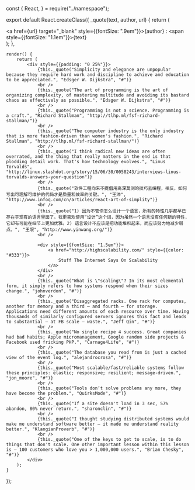const {
    React,
} = require("../namespace");

export default React.createClass({
    _quote(text, author, url) {
        return (
            <div>
                <a href={url} target="_blank" style={{fontSize: ".9em"}}>{author} : </a>
                <span style={{fontSize: "1.1em"}}>{text}</span>
            </div>
        );
    },

    render() {
        return (
            <div style={{padding: "0 25%"}}>
                {this._quote("Simplicity and elegance are unpopular because they require hard work and discipline to achieve and education to be appreciated.", "Edsger W. Dijkstra", "#")}
                <br />
                {this._quote("The art of programming is the art of organizing complexity, of mastering multitude and avoiding its bastard chaos as effectively as possible.", "Edsger W. Dijkstra", "#")}
                <br />
                {this._quote("Programming is not a science. Programming is a craft.", "Richard Stallman", "http://tlhp.ml/fsf-richard-stallman/")}
                <br />
                {this._quote("The computer industry is the only industry that is more fashion-driven than women's fashion.", "Richard Stallman", "http://tlhp.ml/fsf-richard-stallman/")}
                <br />
                {this._quote("I think radical new ideas are often overrated, and the thing that really matters in the end is that plodding detail work. That's how technology evolves.", "Linus Torvalds", "http://linux.slashdot.org/story/15/06/30/0058243/interviews-linus-torvalds-answers-your-question")}
                <br />
                {this._quote("软件工程向来不提倡用高深莫测的技巧去编程，相反，如何写出可理解可维护的代码才是质量和效率的关键。", "王沛", "http://www.infoq.com/cn/articles/react-art-of-simplity")}
                <br />
                {this._quote("1) 因为不管你怎么设计一个语言，所有的特性几乎都早已存在于现有的语言里面了。我更喜欢使用“设计”这个词，因为虽然一个语言没有任何新的特性，它却有可能在细节上更加优雅。2) 语言设计不应该是把功能堆积起来，而应该努力地减少弱点。", "王垠", "http://www.yinwang.org/")}
                <br />

                <div style={{fontSize: "1.5em"}}>
                    <a href="http://highscalability.com/" style={{color: "#333"}}>
                        Stuff The Internet Says On Scalability
                    </a>
                </div>
                <br />
                {this._quote("What is \"scaling\"? In its most elemental form, it simply refers to how systems respond when their sizes change.", "johnverdon", "#")}
                <br />
                {this._quote("Disaggregated racks. One rack for computes, another for memory and a third – and fourth – for storage. Applications need different amounts of each resource over time. Having thousands of similarly configured servers ignores this fact and leads to substantial – at FB scale – waste.", "Jeff Qin", "#")}
                <br />
                {this._quote("No single recipe 4 success. Great companies had bad habits; Apple micromanagement, Google random side projects & Facebook used fricking PHP.", "Carnage4Life", "#")}
                <br />
                {this._quote("The database you read from is just a cached view of the event log.", "alejandrocrosa", "#")}
                <br />
                {this._quote("Most scalable/fast/reliable systems follow these principles: elastic; responsive; resilient; message-driven.", "jon_moore", "#")}
                <br />
                {this._quote("Tools don’t solve problems any more, they have become the problem.", "QuirksMode", "#")}
                <br />
                {this._quote("If a site doesn't load in 3 sec, 57% abandon, 80% never return.", "sharonclin", "#")}
                <br />
                {this._quote("I thought studying distributed systems would make me understand software better — it made me understand reality better.", "KlangianProverb", "#")}
                <br />
                {this._quote("One of the keys to get to scale, is to do things that don't scale. One other important lesson within this lesson is — 100 customers who love you > 1,000,000 users.", "Brian Chesky", "#")}
            </div>
        );
    }
});
